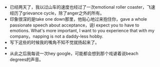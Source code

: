- 已经两天了，我以过山车的速度也经过了一次emotional roller coaster，飞速经历了grievance cycle，除了anger之外的所有。
- 印象很深的是take one down那里，他贴心地过来抱住你，gave a whole passionate speech about acceptance，说I expect you to have to emotions. What's more important, I want to you experience that with my company。napping is not a daddy-less hobby.
- 写下这些的时候我的嘴角不知不觉就扬起来了。
-
- 从此之后我每说一次hey google，可能都会想到那个戏谑着说beach degrees的声音。